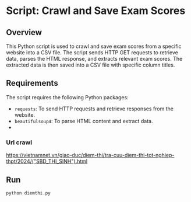 # Script: Crawl and Save Exam Scores

## Overview
This Python script is used to crawl and save exam scores from a specific website into a CSV file. The script sends HTTP GET requests to retrieve data, parses the HTML response, and extracts relevant exam scores. The extracted data is then saved into a CSV file with specific column titles.

## Requirements
The script requires the following Python packages:
- `requests`: To send HTTP requests and retrieve responses from the website.
- `beautifulsoup4`: To parse HTML content and extract data.
- 
### Url crawl

https://vietnamnet.vn/giao-duc/diem-thi/tra-cuu-diem-thi-tot-nghiep-thpt/2024/("SBD_THI_SINH").html

## Run

```sh
python diemthi.py
```